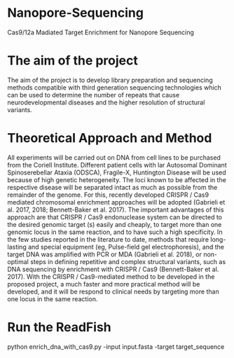 # Nanopore-Sequencing
Cas9/12a Madiated Target Enrichment for Nanopore Sequencing

# The aim of the project 
The aim of the project is to develop library preparation and sequencing methods compatible with third generation sequencing technologies which can be used to determine the number of repeats that cause neurodevelopmental diseases and the higher resolution of structural variants.

# Theoretical Approach and Method
All experiments will be carried out on DNA from cell lines to be purchased from the Coriell Institute. Different patient cells with lar Autosomal Dominant Spinoserebellar Ataxia (ODSCA), Fragile-X, Huntington Disease will be used because of high genetic heterogeneity. The loci known to be affected in the respective disease will be separated intact as much as possible from the remainder of the genome. For this, recently developed CRISPR / Cas9 mediated chromosomal enrichment approaches will be adopted (Gabrieli et al. 2017, 2018; Bennett-Baker et al. 2017). The important advantages of this approach are that CRISPR / Cas9 endonuclease system can be directed to the desired genomic target (s) easily and cheaply, to target more than one genomic locus in the same reaction, and to have such a high specificity. In the few studies reported in the literature to date, methods that require long-lasting and special equipment (eg, Pulse-field gel electrophoresis), and the target DNA was amplified with PCR or MDA (Gabrieli et al. 2018), or non-optimal steps in defining repetitive and complex structural variants, such as DNA sequencing by enrichment with CRISPR / Cas9 (Bennett-Baker et al. 2017). With the CRISPR / Cas9-mediated method to be developed in the proposed project, a much faster and more practical method will be developed, and it will be respond to clinical needs by targeting more than one locus in the same reaction.


# Run the ReadFish
python enrich_dna_with_cas9.py -input input.fasta -target target_sequence
